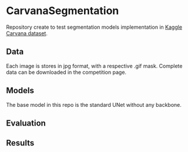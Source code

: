 # CarvanaSegmentation

Repository create to test segmentation models implementation in  [Kaggle Carvana dataset](https://www.kaggle.com/c/carvana-image-masking-challenge).

## Data

Each image is stores in jpg format, with a respective .gif mask. Complete data can be downloaded in the competition page.

## Models

The base model in this repo is the standard UNet without any backbone. 

## Evaluation

## Results
